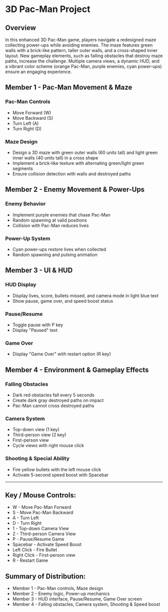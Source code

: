 # 3D Pac-Man Project

## Overview

In this enhanced 3D Pac-Man game, players navigate a redesigned maze collecting power-ups while avoiding enemies. The maze features green walls with a brick-like pattern, taller outer walls, and a cross-shaped inner layout. New gameplay elements, such as falling obstacles that destroy maze paths, increase the challenge. Multiple camera views, a dynamic HUD, and a vibrant color scheme (orange Pac-Man, purple enemies, cyan power-ups) ensure an engaging experience.

## Member 1 - Pac-Man Movement & Maze

### Pac-Man Controls
- Move Forward (W)
- Move Backward (S)
- Turn Left (A)
- Turn Right (D)

### Maze Design
- Design a 3D maze with green outer walls (60 units tall) and light green inner walls (40 units tall) in a cross shape
- Implement a brick-like texture with alternating green/light green segments
- Ensure collision detection with walls and destroyed paths

## Member 2 - Enemy Movement & Power-Ups

### Enemy Behavior
- Implement purple enemies that chase Pac-Man
- Random spawning at valid positions
- Collision with Pac-Man reduces lives

### Power-Up System
- Cyan power-ups restore lives when collected
- Random spawning and pulsing animation

## Member 3 - UI & HUD

### HUD Display
- Display lives, score, bullets missed, and camera mode in light blue text
- Show pause, game over, and speed boost status

### Pause/Resume
- Toggle pause with P key
- Display "Paused" text

### Game Over
- Display "Game Over" with restart option (R key)

## Member 4 - Environment & Gameplay Effects

### Falling Obstacles
- Dark red obstacles fall every 5 seconds  
- Create dark gray destroyed paths on impact  
- Pac-Man cannot cross destroyed paths  

### Camera System
- Top-down view (1 key)  
- Third-person view (2 key)  
- First-person view  
- Cycle views with right mouse click  

### Shooting & Special Ability
- Fire yellow bullets with the left mouse click  
- Activate 5-second speed boost with Spacebar  

---

## Key / Mouse Controls:
- W - Move Pac-Man Forward  
- S - Move Pac-Man Backward  
- A - Turn Left  
- D - Turn Right  
- 1 - Top-down Camera View  
- 2 - Third-person Camera View  
- P - Pause/Resume Game  
- Spacebar - Activate Speed Boost  
- Left Click - Fire Bullet  
- Right Click - First-person view  
- R - Restart Game  

## Summary of Distribution:
- Member 1 - Pac-Man controls, Maze design  
- Member 2 - Enemy logic, Power-up mechanics  
- Member 3 - HUD interface, Pause/Resume, Game Over screen  
- Member 4 - Falling obstacles, Camera system, Shooting & Speed boost
